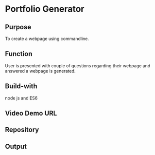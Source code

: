 # Portfolio Generator
## Purpose
To create a webpage using commandline.
## Function
User is presented with couple of questions regarding their webpage and answered a webpage is generated.
## Build-with
node js and ES6
## Video Demo URL

## Repository

## Output